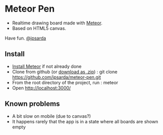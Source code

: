 Meteor Pen
==========

- Realtime drawing board made with [Meteor](http://www.meteor.com/).
- Based on HTML5 canvas.

Have fun. [@jpsarda](http://twitter.com/jpsarda)

Install
-------

- [Install Meteor](https://github.com/meteor/meteor#quick-start) if not already done
- Clone from github (or [download as .zip](https://github.com/meteor/meteor/archive/master.zip)) :
				git clone https://github.com/jpsarda/meteor-pen.git
- From the root directory of the project, run :
				meteor
- Open [http://localhost:3000/](http://localhost:3000/)

Known problems
--------------

- A bit slow on mobile (due to canvas?)
- It happens rarely that the app is in a state where all boards are shown empty
